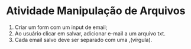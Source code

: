 # Atividade Manipulação de Arquivos

1. Criar um form com um input de email;
2. Ao usuário clicar em salvar, adicionar e-mail a um arquivo txt.
3. Cada email salvo deve ser separado com uma ,(vírgula).

